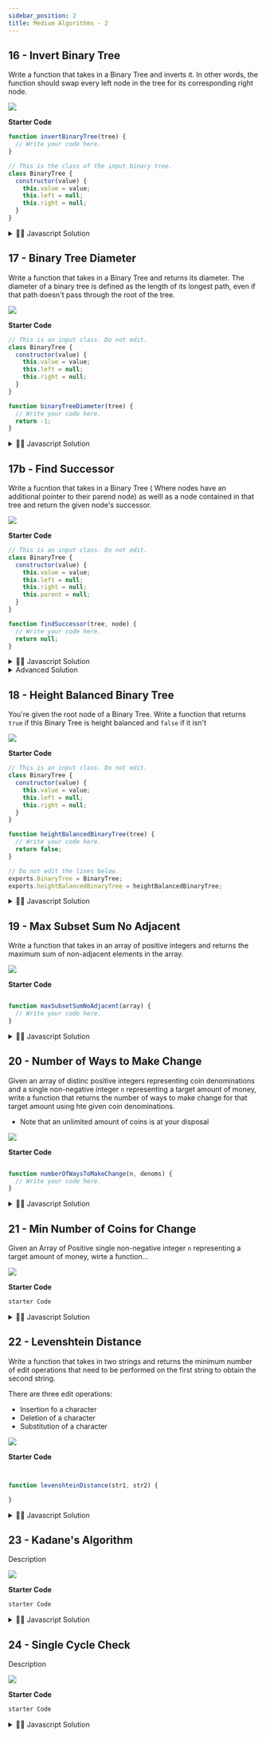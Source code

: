 ```yaml
---
sidebar_position: 2
title: Medium Algorithms - 2
---
```



## 16 -  Invert Binary Tree

Write a function that takes in a Binary Tree and inverts it. In other words, the function should swap every left node in the tree for its corresponding right node.

![](../../static/img/2022-06-12-11-26-16.png)


**Starter Code**

```js
function invertBinaryTree(tree) {
  // Write your code here.
}

// This is the class of the input binary tree.
class BinaryTree {
  constructor(value) {
    this.value = value;
    this.left = null;
    this.right = null;
  }
}

```

<details>
<summary>
 👨‍🔬 Javascript Solution
</summary>

<div>

![](../../static/img/2022-06-12-12-00-37.png)


<iframe width="380" height="420" src="https://www.youtube.com/embed/pqWXSxn-4oM" title="YouTube video player" frameborder="0" allow="accelerometer; autoplay; clipboard-write; encrypted-media; gyroscope; picture-in-picture" allowfullscreen="true"></iframe>

```javascript

function invertBinaryTree(tree) {
    // Write your code here.
    const queue = [tree];
    while (queue.length) {
        const current = queue.shift();
        if (current === null) continue;
        swapLeftAndRight(current);
        queue.push(current.left);
        queue.push(current.right);
    }



}

function swapLeftAndRight(tree) {
    const left = tree.left;
    tree.left = tree.right;
    tree.right = left;
}
}

```
</div>
</details>




## 17 -  Binary Tree Diameter

Write a function that takes in a Binary Tree and returns its diameter. The diameter of a binary tree is defined as the length of its longest path, even if that path doesn't pass through the root of the tree.

![](../../static/img/2022-06-12-11-57-43.png)


**Starter Code**

```js
// This is an input class. Do not edit.
class BinaryTree {
  constructor(value) {
    this.value = value;
    this.left = null;
    this.right = null;
  }
}

function binaryTreeDiameter(tree) {
  // Write your code here.
  return -1;
}

```

<details>
<summary>
 👨‍🔬 Javascript Solution
</summary>

<div>

![](../../static/img/2022-06-12-02-17-29.png)


<iframe width="380" height="420" src="https://www.youtube.com/embed/9kDaGmTZhVI" title="YouTube video player" frameborder="0" allow="accelerometer; autoplay; clipboard-write; encrypted-media; gyroscope; picture-in-picture" allowfullscreen="true"></iframe>

```javascript
Solution Code
}

```
</div>
</details>





## 17b -  Find Successor
Write a fucntion that takes in a Binary Tree ( Where nodes have an additional pointer to their parend node) as welll as a node contained in that tree and return the given node's successor.

![](../../static/img/2022-06-13-22-14-45.png)


**Starter Code**

```js
// This is an input class. Do not edit.
class BinaryTree {
  constructor(value) {
    this.value = value;
    this.left = null;
    this.right = null;
    this.parent = null;
  }
}

function findSuccessor(tree, node) {
  // Write your code here.
  return null;
}

```

<details>
<summary>
 👨‍🔬 Javascript Solution
</summary>

<div>

![](../../static/img/2022-06-12-02-17-29.png)


<iframe width="380" height="420" src="https://www.youtube.com/embed/9kDaGmTZhVI" title="YouTube video player" frameborder="0" allow="accelerometer; autoplay; clipboard-write; encrypted-media; gyroscope; picture-in-picture" allowfullscreen="true"></iframe>

```javascript
class BinaryTree {
    constructor(value) {
        this.value = value;
        this.left = null;
        this.right = null;
        this.parent = null;
    }
}

function findSuccessor(tree, node) {
    const inOrderTraversalOrder = getInOrderTraversalOrder(tree);

    for (let idx = 0; idx < inOrderTraversalOrder.length; idx++) {
        const currentNode = inOrderTraversalOrder[idx];
        if (currentNode !== node) continue;

        if (idx === inOrderTraversalOrder.length - 1) return null;

        return inOrderTraversalOrder[idx + 1];
    }
}

function getInOrderTraversalOrder(node, order = []) {
    if (node === null) return order;
    getInOrderTraversalOrder(node.left, order);
    order.push(node);
    getInOrderTraversalOrder(node.right, order);

    return order;
}
```
</div>
</details>

<details>

<summary>
Advanced Solution
</summary>

```js

function findSuccessor(tree, node) {
    if (node.right !== null) return getLeftMostChild(node.right);
    return getRightMostParent(node);
}


function getLeftMostChild(node){
    let currentNode = node;
    while(currentNode.left !== null){
        currentNode = currentNode.left;
    }

    return currentNode;
}

function getRightMostParent(node) {
    let currentNode = node;
    while (currentNode.parent !== null && currentNode.parent.right == currentNode) {
        currentNode = currentNode.parent;
    }
    return currentNode.parent;
}

```

</details>





## 18 -  Height Balanced Binary Tree

You're given the root node of a Binary Tree. Write a function that returns `true` if this Binary Tree is height balanced and `false` if it isn't

![](../../static/img/2022-06-23-01-36-11.png)


**Starter Code**

```js
// This is an input class. Do not edit.
class BinaryTree {
  constructor(value) {
    this.value = value;
    this.left = null;
    this.right = null;
  }
}

function heightBalancedBinaryTree(tree) {
  // Write your code here.
  return false;
}

// Do not edit the lines below.
exports.BinaryTree = BinaryTree;
exports.heightBalancedBinaryTree = heightBalancedBinaryTree;


```

<details>
<summary>
 👨‍🔬 Javascript Solution
</summary>

<div>

![](../../static/img/2022-06-12-02-17-29.png)


<iframe width="380" height="420" src="https://www.youtube.com/embed/ofSsDWpqfZo" title="YouTube video player" frameborder="0" allow="accelerometer; autoplay; clipboard-write; encrypted-media; gyroscope; picture-in-picture" allowfullscreen="true"></iframe>

```javascript
class BinaryTree {
    constructor(value) {
        this.value = value;
        this.left = null;
        this.right = null;
    }
}

class TreeInfo {
    constructor(isBalanced, height) {
        this.isBalanced = isBalanced;
        this.height = height;
    }
}

function heightBalancedBinaryTree(tree) {
    const treeInfo = getTreeInfo(tree);
    return treeInfo.isBalanced;
}

function getTreeInfo(node) {
    if (node === null) return new TreeInfo(true, -1);
    const leftSubtreeInfo = getTreeInfo(node.left);
    const rightSubtreeInfo = getTreeInfo(node.right);

    const isBalanced = leftSubtreeInfo.isBalanced && rightSubtreeInfo.isBalanced && Math.abs(leftSubtreeInfo.height - rightSubtreeInfo.height) <=1;
	const height = Math.max(leftSubtreeInfo.height, rightSubtreeInfo.height) + 1;
    return new TreeInfo(isBalanced, height);

}
// Do not edit the lines below.
exports.BinaryTree = BinaryTree;
exports.heightBalancedBinaryTree = heightBalancedBinaryTree;

}

```
</div>
</details>





## 19 -  Max Subset Sum No Adjacent

Write a function that takes in an array of positive integers and returns the maximum sum of non-adjacent elements in the array.

![](../../static/img/2022-06-23-02-40-44.png)


**Starter Code**

```js

function maxSubsetSumNoAdjacent(array) {
  // Write your code here.
}

```

<details>
<summary>
 👨‍🔬 Javascript Solution
</summary>

<div>

![](../../static/img/2022-06-12-02-17-29.png)


<iframe width="380" height="420" src="https://www.youtube.com/embed/9kDaGmTZhVI" title="YouTube video player" frameborder="0" allow="accelerometer; autoplay; clipboard-write; encrypted-media; gyroscope; picture-in-picture" allowfullscreen="true"></iframe>

```javascript
function maxSubsetSumNoAdjacent(array) {
    if (!array.length) return 0;
    if (array.length === 1) return array[0];

    const maxSums = array.slice();
    maxSums[1] = Math.max(array[0], array[1]);
    for (let i = 2; i < array.length; i++) {
        maxSums[i] = Math.max(maxSums[i - 1], maxSums[i - 2] + array[i]);
    }
    return maxSums[maxSums.length - 1];
}


```
</div>
</details>





## 20 -  Number of Ways to Make Change

Given an array of distinc positive integers representing coin denominations and a single non-negative integer `n` representing a target amount of money, write a function that returns the number of ways to make change for that target amount using hte given coin denominations.
- Note that an unlimited amount of coins is at your disposal

![](../../static/img/2022-06-25-22-43-52.png)


**Starter Code**

```js

function numberOfWaysToMakeChange(n, denoms) {
  // Write your code here.
}


```

<details>
<summary>
 👨‍🔬 Javascript Solution
</summary>

<div>



<iframe width="380" height="420" src="https://www.youtube.com/embed/mSCleaTGP2Q" title="YouTube video player" frameborder="0" allow="accelerometer; autoplay; clipboard-write; encrypted-media; gyroscope; picture-in-picture" allowfullscreen="true"></iframe>

```javascript

function numberOfWaysToMakeChange(n, denoms) {
    const ways = new Array(n + 1).fill(0);
    ways[0] = 1;
    for (let denom of denoms) {
        for (let amount = 1; amount < n + 1; amount++) {
            if (denom <= amount) ways[amount] += ways[amount - denom];
        }
    }
    return ways[n];

}

}

```
</div>
</details>





## 21 -  Min Number of Coins for Change

Given an Array of Positive single non-negative integer `n` representing a target amount of money, wirte a function...

![](../../static/img/2022-05-06-15-44-28.png)


**Starter Code**

```js
starter Code

```

<details>
<summary>
 👨‍🔬 Javascript Solution
</summary>

<div>

![](../../static/img/2022-06-12-02-17-29.png)


<iframe width="380" height="420" src="https://www.youtube.com/embed/9kDaGmTZhVI" title="YouTube video player" frameborder="0" allow="accelerometer; autoplay; clipboard-write; encrypted-media; gyroscope; picture-in-picture" allowfullscreen="true"></iframe>

```javascript
Solution Code
}

```
</div>
</details>





## 22 -  Levenshtein Distance

Write a function that takes in two strings and returns the minimum number of edit operations that need to be performed on the first string to obtain the second string.

There are three edit operations: 
- Insertion fo a character
- Deletion of a character
- Substitution of a character


![](../../static/img/2022-06-29-01-20-53.png)


**Starter Code**

```js


function levenshteinDistance(str1, str2) {

}


```

<details>
<summary>
 👨‍🔬 Javascript Solution
</summary>

<div>

- We can create a table to compare which is the distance between them


<iframe width="380" height="420" src="https://www.youtube.com/embed/9kDaGmTZhVI" title="YouTube video player" frameborder="0" allow="accelerometer; autoplay; clipboard-write; encrypted-media; gyroscope; picture-in-picture" allowfullscreen="true"></iframe>

```javascript

function levenshteinDistance(str1, str2) {
    const edits = [];
    for (let i = 0; i < str2.length + 1; i++) {
        const row = [];
        for (let j = 0; j < str1.length + 1; j++) {
            row.push(j);
        }

        row[0] = i;
        edits.push(row);
    }

    for (let i = 1; i < str2.length + 1; i++) {
        for (let j = 1; j < str1.length + 1; j++) {
            if (str2[i - 1] === str1[j - 1]) {
                edits[i][j] = edits[i - 1][j - 1];
            } else {
                edits[i][j] = 1 + Math.min(edits[i - 1][j - 1], edits[i - 1][j], edits[i][j - 1]);
            }
        }
    }
    return edits[str2.length][str1.length];

}

// Do not edit the line below.
exports.levenshteinDistance = levenshteinDistance;

```
</div>
</details>





## 23 -  Kadane's Algorithm
Description

![](../../static/img/2022-05-06-15-44-28.png)


**Starter Code**

```js
starter Code

```

<details>
<summary>
 👨‍🔬 Javascript Solution
</summary>

<div>

![](../../static/img/2022-06-12-02-17-29.png)


<iframe width="380" height="420" src="https://www.youtube.com/embed/9kDaGmTZhVI" title="YouTube video player" frameborder="0" allow="accelerometer; autoplay; clipboard-write; encrypted-media; gyroscope; picture-in-picture" allowfullscreen="true"></iframe>

```javascript
Solution Code
}

```
</div>
</details>






## 24 -  Single Cycle Check
Description

![](../../static/img/2022-05-06-15-44-28.png)


**Starter Code**

```js
starter Code

```

<details>
<summary>
 👨‍🔬 Javascript Solution
</summary>

<div>

![](../../static/img/2022-06-12-02-17-29.png)


<iframe width="380" height="420" src="https://www.youtube.com/embed/9kDaGmTZhVI" title="YouTube video player" frameborder="0" allow="accelerometer; autoplay; clipboard-write; encrypted-media; gyroscope; picture-in-picture" allowfullscreen="true"></iframe>

```javascript
Solution Code
}

```
</div>
</details>

